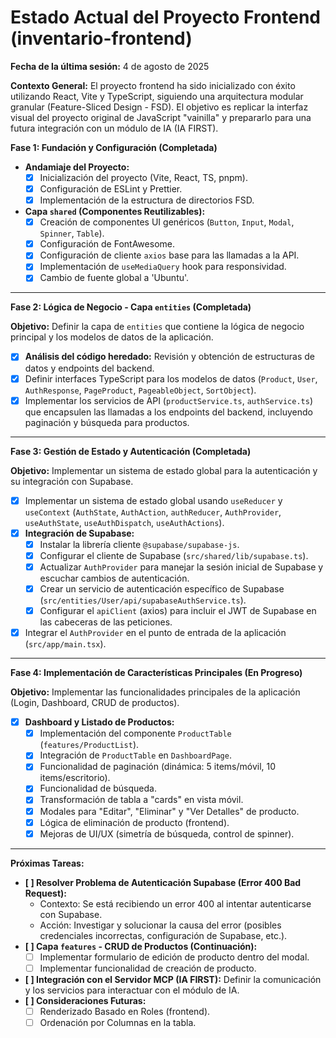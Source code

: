 # Estado Actual del Proyecto Frontend (inventario-frontend)

**Fecha de la última sesión:** 4 de agosto de 2025

**Contexto General:**
El proyecto frontend ha sido inicializado con éxito utilizando React, Vite y TypeScript, siguiendo una arquitectura modular granular (Feature-Sliced Design - FSD). El objetivo es replicar la interfaz visual del proyecto original de JavaScript "vainilla" y prepararlo para una futura integración con un módulo de IA (IA FIRST).

**Fase 1: Fundación y Configuración (Completada)**

*   **Andamiaje del Proyecto:**
    *   [x] Inicialización del proyecto (Vite, React, TS, pnpm).
    *   [x] Configuración de ESLint y Prettier.
    *   [x] Implementación de la estructura de directorios FSD.
*   **Capa `shared` (Componentes Reutilizables):**
    *   [x] Creación de componentes UI genéricos (`Button`, `Input`, `Modal`, `Spinner`, `Table`).
    *   [x] Configuración de FontAwesome.
    *   [x] Configuración de cliente `axios` base para las llamadas a la API.
    *   [x] Implementación de `useMediaQuery` hook para responsividad.
    *   [x] Cambio de fuente global a 'Ubuntu'.

---

**Fase 2: Lógica de Negocio - Capa `entities` (Completada)**

**Objetivo:** Definir la capa de `entities` que contiene la lógica de negocio principal y los modelos de datos de la aplicación.

*   [x] **Análisis del código heredado:** Revisión y obtención de estructuras de datos y endpoints del backend.
*   [x] Definir interfaces TypeScript para los modelos de datos (`Product`, `User`, `AuthResponse`, `PageProduct`, `PageableObject`, `SortObject`).
*   [x] Implementar los servicios de API (`productService.ts`, `authService.ts`) que encapsulen las llamadas a los endpoints del backend, incluyendo paginación y búsqueda para productos.

---

**Fase 3: Gestión de Estado y Autenticación (Completada)**

**Objetivo:** Implementar un sistema de estado global para la autenticación y su integración con Supabase.

*   [x] Implementar un sistema de estado global usando `useReducer` y `useContext` (`AuthState`, `AuthAction`, `authReducer`, `AuthProvider`, `useAuthState`, `useAuthDispatch`, `useAuthActions`).
*   [x] **Integración de Supabase:**
    *   [x] Instalar la librería cliente `@supabase/supabase-js`.
    *   [x] Configurar el cliente de Supabase (`src/shared/lib/supabase.ts`).
    *   [x] Actualizar `AuthProvider` para manejar la sesión inicial de Supabase y escuchar cambios de autenticación.
    *   [x] Crear un servicio de autenticación específico de Supabase (`src/entities/User/api/supabaseAuthService.ts`).
    *   [x] Configurar el `apiClient` (axios) para incluir el JWT de Supabase en las cabeceras de las peticiones.
*   [x] Integrar el `AuthProvider` en el punto de entrada de la aplicación (`src/app/main.tsx`).

---

**Fase 4: Implementación de Características Principales (En Progreso)**

**Objetivo:** Implementar las funcionalidades principales de la aplicación (Login, Dashboard, CRUD de productos).

*   [x] **Dashboard y Listado de Productos:**
    *   [x] Implementación del componente `ProductTable` (`features/ProductList`).
    *   [x] Integración de `ProductTable` en `DashboardPage`.
    *   [x] Funcionalidad de paginación (dinámica: 5 items/móvil, 10 items/escritorio).
    *   [x] Funcionalidad de búsqueda.
    *   [x] Transformación de tabla a "cards" en vista móvil.
    *   [x] Modales para "Editar", "Eliminar" y "Ver Detalles" de producto.
    *   [x] Lógica de eliminación de producto (frontend).
    *   [x] Mejoras de UI/UX (simetría de búsqueda, control de spinner).

---

**Próximas Tareas:**
*   **[ ] Resolver Problema de Autenticación Supabase (Error 400 Bad Request):**
    *   Contexto: Se está recibiendo un error 400 al intentar autenticarse con Supabase.
    *   Acción: Investigar y solucionar la causa del error (posibles credenciales incorrectas, configuración de Supabase, etc.).
*   **[ ] Capa `features` - CRUD de Productos (Continuación):**
    *   [ ] Implementar formulario de edición de producto dentro del modal.
    *   [ ] Implementar funcionalidad de creación de producto.
*   **[ ] Integración con el Servidor MCP (IA FIRST):** Definir la comunicación y los servicios para interactuar con el módulo de IA.
*   **[ ] Consideraciones Futuras:**
    *   [ ] Renderizado Basado en Roles (frontend).
    *   [ ] Ordenación por Columnas en la tabla.